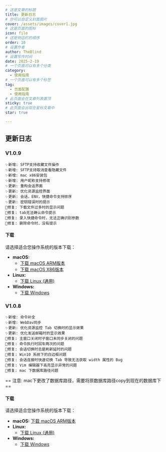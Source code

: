 ```yaml
---
# 这是文章的标题
title: 更新日志
# 你可以自定义封面图片
cover: /assets/images/cover1.jpg
# 这是页面的图标
icon: file
# 这是侧边栏的顺序
order: 10
# 设置作者
author: TheBlind
# 设置写作时间
date: 2025-2-19
# 一个页面可以有多个分类
category:
  - 使用指南
# 一个页面可以有多个标签
tag:
  - 页面配置
  - 使用指南
# 此页面会在文章列表置顶
sticky: true
# 此页面会出现在星标文章中
star: true

---
```


## 更新日志
### V1.0.9
    ✨新增: SFTP支持收藏文件操作
    ✨新增: SFTP支持取消查看隐藏文件
    ✨新增: mac x86安装包
    ✨新增: 用户昵称支持修改
    ✨更新: 重构会话界面
    ✨更新: 优化资源监控界面
    ✨更新: 会话，ENV，快捷命令支持排序
    ✨更新: 密钥错误时的提示
    🐶修复: 下载文件过多时的显示问题
    🐶修复: tab无法确认命令提示
    🐶修复: 录入快捷命令时，无法正确识别参数
    🐶修复: 删除命令时，没有提示


#### 下载

请选择适合您操作系统的版本下载：

* **macOS:** 
  * [下载 macOS ARM版本](https://gitee.com/The-Blind/t-shell-store/releases/download/v1.0.9/T-Shell_1.0.9_aarch64.dmg)
  * [下载 macOS X86版本](https://gitee.com/The-Blind/t-shell-store/releases/download/v1.0.9/T-Shell_1.0.9_x64.dmg)
* **Linux:**
  * [下载 Linux (通用)](https://gitee.com/The-Blind/t-shell-store/releases/download/v1.0.9/T-Shell_1.0.9_amd64.deb)
* **Windows:**
  * [下载 Windows](https://gitee.com/The-Blind/t-shell-store/releases/download/v1.0.9/T-Shell_1.0.9_x64_en-US.msi)

### V1.0.8
    ✨新增: 命令补全
    ✨新增: WebDav同步
    ✨更新: 优化资源监控 Tab 切换时的显示效果
    ✨更新: 优化发送邮箱时的显示效果
    🐶修复: 主窗口关闭时子窗口未同步关闭的问题
    🐶修复: 命令执行时回车两次的问题
    🐶修复: 会话切换时总是刷新延时的问题
    🐶修复: Win10 系统下的白边框问题
    🐶修复: 会话连接时快速切换 Tab 导致无法获取 width 属性的 Bug
    🐶修复: Vim 编辑器下高亮显示异常的问题
    🐶修复: mac 下数据库路径问题
== 注意: mac下更改了数据库路径，需要将原数据库路径copy到现在的数据库下 ==

#### 下载

请选择适合您操作系统的版本下载：

* **macOS:** [下载 macOS ARM版本](https://gitee.com/The-Blind/t-shell-store/releases/download/v1.0.8/T-Shell_1.0.8_aarch64.dmg)
* **Linux:**
    * [下载 Linux (通用)](https://gitee.com/The-Blind/t-shell-store/releases/download/v1.0.8/T-Shell_1.0.8_amd64.deb)
* **Windows:**
    * [下载 Windows](https://gitee.com/The-Blind/t-shell-store/releases/download/v1.0.8/T-Shell_1.0.8_x64_en-US.msi)


